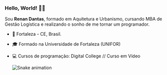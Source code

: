 ### Hello, World! 👋😄

Sou **Renan Dantas**, formado em Aquitetura e Urbanismo, cursando MBA de Gestão Logística e realizando o sonho de me tornar um programador.

* 🌵 Fortaleza - CE, Brasil.
* 🎓 Formado na Universidade de Fortaleza (UNIFOR)
* 💻 Cursos de programação: Digital College // Curso em Vídeo

  ![Snake animation](https://github.com/renandantasdev/renandantasdev/blob/output/github-contribution-grid-snake.svg)
 
